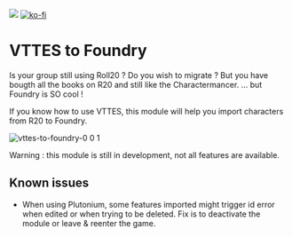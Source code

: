 ![](https://img.shields.io/badge/Foundry-v0.8.6-informational)
[![ko-fi](https://ko-fi.com/img/githubbutton_sm.svg)](https://ko-fi.com/A0A55CQPF)

<!--- Downloads @ Latest Badge -->
<!--- replace <user>/<repo> with your username/repository -->
<!--- ![Latest Release Download Count](https://img.shields.io/github/downloads/<user>/<repo>/latest/module.zip) -->

<!--- Forge Bazaar Install % Badge -->
<!--- replace <your-module-name> with the `name` in your manifest -->
<!--- ![Forge Installs](https://img.shields.io/badge/dynamic/json?label=Forge%20Installs&query=package.installs&suffix=%25&url=https%3A%2F%2Fforge-vtt.com%2Fapi%2Fbazaar%2Fpackage%2F<your-module-name>&colorB=4aa94a) -->

# VTTES to Foundry

Is your group still using Roll20 ?
Do you wish to migrate ?
But you have bougth all the books on R20 and still like the Charactermancer.
... but Foundry is SO cool !

If you know how to use VTTES, this module will help you import characters from R20 to Foundry.

![vttes-to-foundry-0 0 1](https://user-images.githubusercontent.com/8818232/126902529-d173afdf-cb7b-44f8-9bb9-e3b63d1f6e81.gif)

Warning : this module is still in development, not all features are available.

## Known issues

- When using Plutonium, some features imported might trigger id error when edited or when trying to be deleted. Fix is to deactivate the module or leave & reenter the game.
